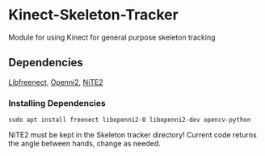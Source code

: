 # Kinect-Skeleton-Tracker
Module for using Kinect for general purpose skeleton tracking

## Dependencies
[Libfreenect](https://github.com/OpenKinect/libfreenect),
[Openni2](https://github.com/occipital/openni2),
[NiTE2](http://jaist.dl.sourceforge.net/project/roboticslab/External/nite/NiTE-Linux-x64-2.2.tar.bz2)

### Installing Dependencies
 `sudo apt install freenect libopenni2-0 libopenni2-dev opencv-python`
 
 NiTE2 must be kept in the Skeleton tracker directory! 
 Current code returns the angle between hands, change as needed.
